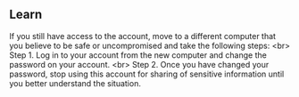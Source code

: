 
## Learn

If you still have access to the account, move to a different computer that you believe to be safe or uncompromised and take the following steps:
&lt;br&gt;
Step 1. Log in to your account from the new computer and change the password on your account.
&lt;br&gt;
Step 2. Once you have changed your password, stop using this account for sharing of sensitive information until you better understand the situation.